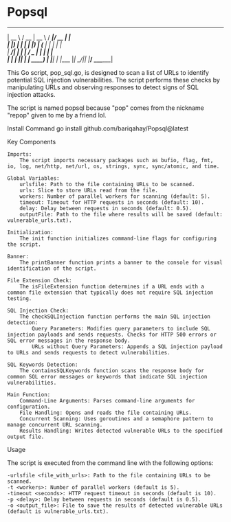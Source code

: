 # Popsql

  _____   ____  _____   _____  ____  _      
 |  __ \ / __ \|  __ \ / ____|/ __ \| |     
 | |__) | |  | | |__) | (___ | |  | | |     
 |  ___/| |  | |  ___/ \___ \| |  | | |     
 | |    | |__| | |     ____) | |__| | |____ 
 |_|     \____/|_|    |_____/ \___\_\______|
 
This Go script, pop_sql.go, is designed to scan a list of URLs to identify potential SQL injection vulnerabilities. The script performs these checks by manipulating URLs and observing responses to detect signs of SQL injection attacks.

The script is named popsql because "pop" comes from the nickname "repop" given to me by a friend lol.

Install Command
go install github.com/bariqahay/Popsql@latest

Key Components

    Imports:
        The script imports necessary packages such as bufio, flag, fmt, io, log, net/http, net/url, os, strings, sync, sync/atomic, and time.

    Global Variables:
        urlsfile: Path to the file containing URLs to be scanned.
        urls: Slice to store URLs read from the file.
        workers: Number of parallel workers for scanning (default: 5).
        timeout: Timeout for HTTP requests in seconds (default: 10).
        delay: Delay between requests in seconds (default: 0.5).
        outputFile: Path to the file where results will be saved (default: vulnerable_urls.txt).

    Initialization:
        The init function initializes command-line flags for configuring the script.

    Banner:
        The printBanner function prints a banner to the console for visual identification of the script.

    File Extension Check:
        The isFileExtension function determines if a URL ends with a common file extension that typically does not require SQL injection testing.

    SQL Injection Check:
        The checkSQLInjection function performs the main SQL injection detection:
            Query Parameters: Modifies query parameters to include SQL injection payloads and sends requests. Checks for HTTP 500 errors or SQL error messages in the response body.
            URLs without Query Parameters: Appends a SQL injection payload to URLs and sends requests to detect vulnerabilities.

    SQL Keywords Detection:
        The containsSQLKeywords function scans the response body for common SQL error messages or keywords that indicate SQL injection vulnerabilities.

    Main Function:
        Command-Line Arguments: Parses command-line arguments for configuration.
        File Handling: Opens and reads the file containing URLs.
        Concurrent Scanning: Uses goroutines and a semaphore pattern to manage concurrent URL scanning.
        Results Handling: Writes detected vulnerable URLs to the specified output file.

Usage

The script is executed from the command line with the following options:

    -urlsfile <file_with_urls>: Path to the file containing URLs to be scanned.
    -t <workers>: Number of parallel workers (default is 5).
    -timeout <seconds>: HTTP request timeout in seconds (default is 10).
    -p <delay>: Delay between requests in seconds (default is 0.5).
    -o <output_file>: File to save the results of detected vulnerable URLs (default is vulnerable_urls.txt).
